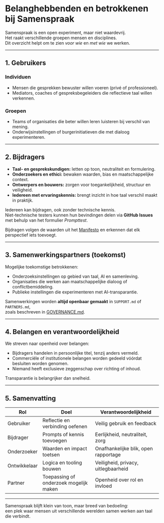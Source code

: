 # Belanghebbenden en betrokkenen bij Samenspraak

Samenspraak is een open experiment, maar niet waardevrij.  
Het raakt verschillende groepen mensen en disciplines.  
Dit overzicht helpt om te zien *voor wie* en *met wie* we werken.

---

## 1. Gebruikers

### Individuen
- Mensen die gesprekken bewuster willen voeren (privé of professioneel).  
- Mediators, coaches of gespreksbegeleiders die reflectieve taal willen verkennen.

### Groepen
- Teams of organisaties die beter willen leren luisteren bij verschil van mening.  
- Onderwijsinstellingen of burgerinitiatieven die met dialoog experimenteren.

---

## 2. Bijdragers

- **Taal- en gesprekskundigen:** letten op toon, neutraliteit en formulering.  
- **Onderzoekers en ethici:** bewaken waarden, bias en maatschappelijke context.  
- **Ontwerpers en bouwers:** zorgen voor toegankelijkheid, structuur en veiligheid.  
- **Iedereen met ervaringskennis:** brengt inzicht in hoe taal verschil maakt in praktijk.

Iedereen kan bijdragen, ook zonder technische kennis.  
Niet-technische testers kunnen hun bevindingen delen via **GitHub Issues**  
met behulp van het formulier *Prompttest*.

Bijdragen volgen de waarden uit het [Manifesto](MANIFESTO.md) en erkennen dat elk perspectief iets toevoegt.

---

## 3. Samenwerkingspartners (toekomst)

Mogelijke toekomstige betrokkenen:
- Onderzoeksinstellingen op gebied van taal, AI en samenleving.  
- Organisaties die werken aan maatschappelijke dialoog of conflictbemiddeling.  
- Publieke instellingen die experimenteren met AI-transparantie.

Samenwerkingen worden **altijd openbaar gemaakt** in `SUPPORT.md` of `PARTNERS.md`,  
zoals beschreven in [GOVERNANCE.md](GOVERNANCE.md).

---

## 4. Belangen en verantwoordelijkheid

We streven naar openheid over belangen:

- Bijdragers handelen in persoonlijke titel, tenzij anders vermeld.  
- Commerciële of institutionele belangen worden gedeeld vóórdat besluiten worden genomen.  
- Niemand heeft exclusieve zeggenschap over richting of inhoud.  

Transparantie is belangrijker dan snelheid.

---

## 5. Samenvatting

| Rol | Doel | Verantwoordelijkheid |
|------|------|----------------------|
| Gebruiker | Reflectie en verbinding oefenen | Veilig gebruik en feedback |
| Bijdrager | Prompts of kennis toevoegen | Eerlijkheid, neutraliteit, zorg |
| Onderzoeker | Waarden en impact toetsen | Onafhankelijke blik, open rapportage |
| Ontwikkelaar | Logica en tooling bouwen | Veiligheid, privacy, uitlegbaarheid |
| Partner | Toepassing of onderzoek mogelijk maken | Openheid over rol en invloed |

---

Samenspraak blijft klein van toon, maar breed van bedoeling:  
een plek waar mensen uit verschillende werelden samen werken aan taal die verbindt.
